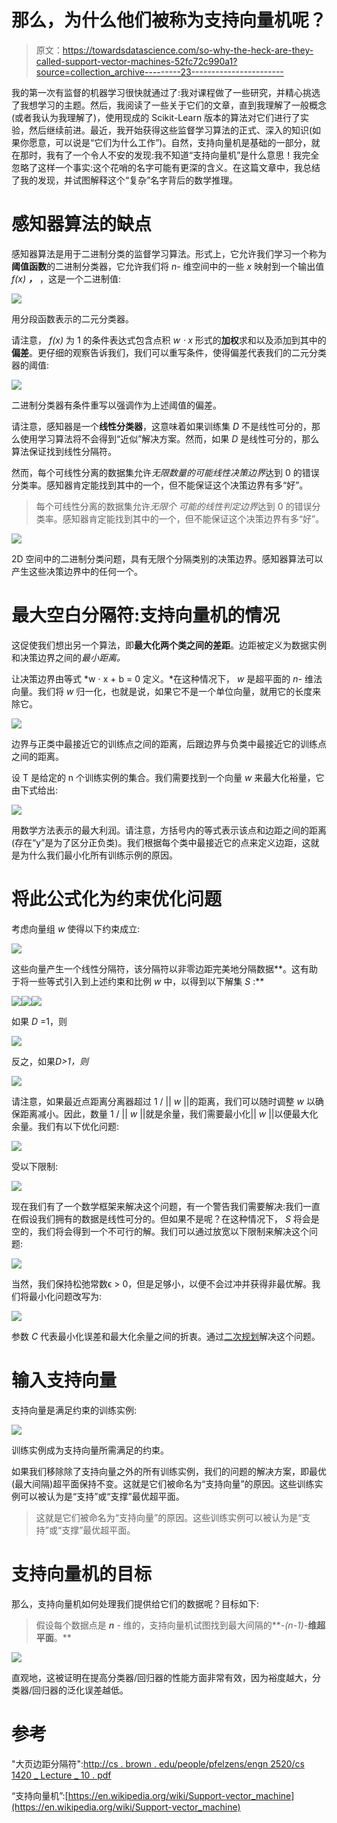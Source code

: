 # 那么，为什么他们被称为支持向量机呢？

> 原文：<https://towardsdatascience.com/so-why-the-heck-are-they-called-support-vector-machines-52fc72c990a1?source=collection_archive---------23----------------------->

我的第一次有监督的机器学习很快就通过了:我对课程做了一些研究，并精心挑选了我想学习的主题。然后，我阅读了一些关于它们的文章，直到我理解了一般概念(或者我认为我理解了)，使用现成的 Scikit-Learn 版本的算法对它们进行了实验，然后继续前进。最近，我开始获得这些监督学习算法的正式、深入的知识(如果你愿意，可以说是“它们为什么工作”)。自然，支持向量机是基础的一部分，就在那时，我有了一个令人不安的发现:我不知道“支持向量机”是什么意思！我完全忽略了这样一个事实:这个花哨的名字可能有更深的含义。在这篇文章中，我总结了我的发现，并试图解释这个“复杂”名字背后的数学推理。

# 感知器算法的缺点

感知器算法是用于二进制分类的监督学习算法。形式上，它允许我们学习一个称为**阈值函数**的二进制分类器，它允许我们将 *n-* 维空间中的一些 *x* 映射到一个输出值 *f(x)* ***，*** ，这是一个二进制值:

![](img/e564d8b060d8f43bd19de78573ade61f.png)

用分段函数表示的二元分类器。

请注意， *f(x)* 为 1 的条件表达式包含点积 *w ⋅ x* 形式的**加权**求和以及添加到其中的**偏差**。更仔细的观察告诉我们，我们可以重写条件，使得偏差代表我们的二元分类器的阈值:

![](img/a6d2f616415f55d981a885b4e44c40ef.png)

二进制分类器有条件重写以强调作为上述阈值的偏差。

请注意，感知器是一个**线性分类器**，这意味着如果训练集 *D* 不是线性可分的，那么使用学习算法将不会得到“近似”解决方案。然而，如果 *D* 是线性可分的，那么算法保证找到线性分隔符。

然而，每个可线性分离的数据集允许*无限数量的可能线性决策边界*达到 0 的错误分类率。感知器肯定能找到其中的一个，但不能保证这个决策边界有多“好”。

> 每个可线性分离的数据集允许*无限个* *可能的线性判定边界*达到 0 的错误分类率。感知器肯定能找到其中的一个，但不能保证这个决策边界有多“好”。

![](img/273de9061e77ea76c72777d76745af18.png)

2D 空间中的二进制分类问题，具有无限个分隔类别的决策边界。感知器算法可以产生这些决策边界中的任何一个。

# 最大空白分隔符:支持向量机的情况

这促使我们想出另一个算法，即**最大化两个类之间的差距**。边距被定义为数据实例和决策边界之间的*最小距离。*

让决策边界由等式 *w ⋅ x + b = 0 定义。*在这种情况下， *w* 是超平面的 *n-* 维法向量。我们将 *w* 归一化，也就是说，如果它不是一个单位向量，就用它的长度来除它。

![](img/038c4950b247674a552f2e0e28d618bd.png)

边界与正类中最接近它的训练点之间的距离，后跟边界与负类中最接近它的训练点之间的距离。

设 T 是给定的 n 个训练实例的集合。我们需要找到一个向量 *w* 来最大化裕量，它由下式给出:

![](img/e62f4e6efbb522712298027dc9a49f61.png)

用数学方法表示的最大利润。请注意，方括号内的等式表示该点和边距之间的距离(存在“y”是为了区分正负类)。我们根据每个类中最接近它的点来定义边距，这就是为什么我们最小化所有训练示例的原因。

# 将此公式化为约束优化问题

考虑向量组 *w* 使得以下约束成立:

![](img/31ce04c461cd508451815f50436bf853.png)

这些向量产生一个线性分隔符，该分隔符以非零边距完美地分隔数据**。这有助于将一些等式引入到上述约束和比例 *w* 中，以得到以下解集 *S* :**

![](img/625a8770d9dc4d996480be46d5c20e35.png)![](img/983462e2697ecf4fa884fedba3c8665f.png)![](img/91e486728485f0571e9e7b51a9ef172f.png)

如果 *D* =1，则

![](img/3c3565221196dd314ea8718937c50913.png)

反之，如果*D>1，则*

![](img/9dfc53586c4978b8470d0273d75b52ac.png)

请注意，如果最近点距离分离器超过 1 / || *w* ||的距离，我们可以随时调整 *w* 以确保距离减小。因此，数量 1 / || *w* ||就是余量，我们需要最小化|| *w* ||以便最大化余量。我们有以下优化问题:

![](img/49c7a659fdedd039c39f0ce6927b170f.png)

受以下限制:

![](img/c2a9f18e55fdc078d780793adf0a806f.png)

现在我们有了一个数学框架来解决这个问题，有一个警告我们需要解决:我们一直在假设我们拥有的数据是线性可分的。但如果不是呢？在这种情况下， *S* 将会是空的，我们将会得到一个不可行的解。我们可以通过放宽以下限制来解决这个问题:

![](img/92310a9d836f1035be4aa37113f2491e.png)

当然，我们保持松弛常数ϵ > 0，但是足够小，以便不会过冲并获得非最优解。我们将最小化问题改写为:

![](img/3f25cd1a61bacb5c4e59b0295ab66899.png)

参数 *C* 代表最小化误差和最大化余量之间的折衷。通过[二次规划](https://en.wikipedia.org/wiki/Quadratic_programming)解决这个问题。

# 输入支持向量

支持向量是满足约束的训练实例:

![](img/77327a7d96499331769ae038594d9c50.png)

训练实例成为支持向量所需满足的约束。

如果我们移除除了支持向量之外的所有训练实例，我们的问题的解决方案，即最优(最大间隔)超平面保持不变。这就是它们被命名为“支持向量”的原因。这些训练实例可以被认为是“支持”或“支撑”最优超平面。

> 这就是它们被命名为“支持向量”的原因。这些训练实例可以被认为是“支持”或“支撑”最优超平面。

# 支持向量机的目标

那么，支持向量机如何处理我们提供给它们的数据呢？目标如下:

> 假设每个数据点是 ***n*** *-* 维的，支持向量机试图找到最大间隔的**-*(n-1)*-**维超平面**。**

![](img/c1660bc3b2050ce5fd5d15b167a44c49.png)

直观地，这被证明在提高分类器/回归器的性能方面非常有效，因为裕度越大，分类器/回归器的泛化误差越低。

# 参考

"大页边距分隔符":[http://cs . brown . edu/people/pfelzens/engn 2520/cs 1420 _ Lecture _ 10 . pdf](http://cs.brown.edu/people/pfelzens/engn2520/CS1420_Lecture_10.pdf)

“支持向量机”:[https://en.wikipedia.org/wiki/Support-vector_machine](https://en.wikipedia.org/wiki/Support-vector_machine)